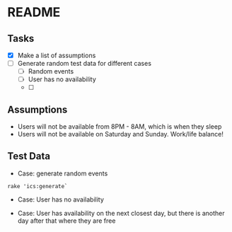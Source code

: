 # README

## Tasks
- [x] Make a list of assumptions
- [ ] Generate random test data for different cases
  - [ ] Random events
  - [ ] User has no availability
  - [ ] 

## Assumptions
- Users will not be available from 8PM - 8AM, which is when they sleep
- Users will not be available on Saturday and Sunday. Work/life balance!

## Test Data

* Case: generate random events
```
rake 'ics:generate`
```

* Case: User has no availability

* Case: User has availability on the next closest day, 
        but there is another day after that where they are free
